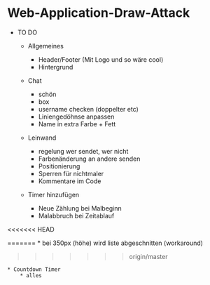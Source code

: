 # Web-Application-Draw-Attack
* TO DO

    * Allgemeines
        * Header/Footer (Mit Logo und so wäre cool)
        * Hintergrund
        
    * Chat
        * schön
        * box
        * username checken (doppelter etc)
        * Liniengedöhnse anpassen
        * Name in extra Farbe + Fett
        
    * Leinwand
        * regelung wer sendet, wer nicht
        * Farbenänderung an andere senden
        * Positionierung
        * Sperren für nichtmaler
        * Kommentare im Code
        
    * Timer hinzufügen
        * Neue Zählung bei Malbeginn
        * Malabbruch bei Zeitablauf
        
        
        
        
        
        
<<<<<<< HEAD

=======
        * bei 350px (höhe) wird liste abgeschnitten (workaround)
>>>>>>> origin/master
    
    * Countdown Timer
        * alles
        